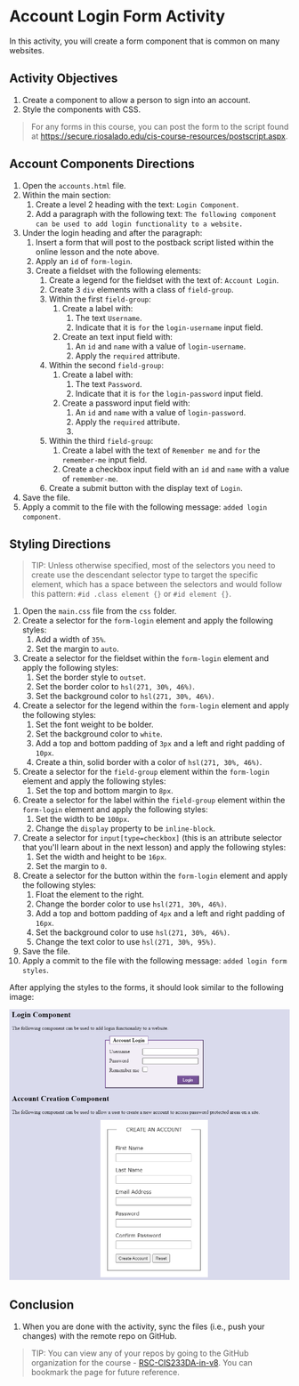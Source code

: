 # Account Login Form Activity
In this activity, you will create a form component that is common on many websites. 

## Activity Objectives
1. Create a component to allow a person to sign into an account.
2. Style the components with CSS.

> For any forms in this course, you can post the form to the script found at https://secure.riosalado.edu/cis-course-resources/postscript.aspx.

## Account Components Directions
1. Open the `accounts.html` file.
2. Within the main section:
   1. Create a level 2 heading with the text: `Login Component`.
   2. Add a paragraph with the following text: `The following component can be used to add login functionality to a website.`
3. Under the login heading and after the paragraph:
   1. Insert a form that will post to the postback script listed within the online lesson and the note above. 
   2. Apply an `id` of `form-login`.
   3. Create a fieldset with the following elements:
      1. Create a legend for the fieldset with the text of: `Account Login`.
      2. Create 3 `div` elements with a class of `field-group`.
      3. Within the first `field-group`:
         1. Create a label with:
            1. The text `Username`.
            2. Indicate that it is `for` the `login-username` input field.
         2. Create an text input field with:
            1. An `id` and `name` with a value of `login-username`.
            2. Apply the `required` attribute.
      4. Within the second `field-group`:
         1. Create a label with:
            1. The text `Password`.
            2. Indicate that it is `for` the `login-password` input field.
         2. Create a password input field with:
            1. An `id` and `name` with a value of `login-password`.
            2. Apply the `required` attribute.
            3. 
      5. Within the third `field-group`:
         1. Create a label with the text of `Remember me` and `for` the `remember-me` input field.
         2. Create a checkbox input field with an `id` and `name` with a value of `remember-me`.
      6. Create a submit button with the display text of `Login`.
4. Save the file.
5. Apply a commit to the file with the following message: `added login component`.

## Styling Directions
> TIP: Unless otherwise specified, most of the selectors you need to create use the descendant selector type to target the specific element, which has a space between the selectors and would follow this pattern: `#id .class element {}` or `#id element {}`.

1. Open the `main.css` file from the `css` folder.
2. Create a selector for the `form-login` element and apply the following styles:
   1. Add a width of `35%`.
   2. Set the margin to `auto`.
3. Create a selector for the fieldset within the `form-login` element and apply the following styles:
   1. Set the border style to `outset`.
   2. Set the border color to `hsl(271, 30%, 46%)`.
   3. Set the background color to `hsl(271, 30%, 46%)`.
4. Create a selector for the legend within the `form-login` element and apply the following styles:
   1. Set the font weight to be bolder.
   2. Set the background color to `white`.
   3. Add a top and bottom padding of `3px` and a left and right padding of `10px`.
   4. Create a thin, solid border with a color of `hsl(271, 30%, 46%)`.
5. Create a selector for the `field-group` element within the `form-login` element and apply the following styles:
   1. Set the top and bottom margin to `8px`. 
6. Create a selector for the label within the `field-group` element within the `form-login` element and apply the following styles:
   1. Set the width to be `100px`.
   2. Change the `display` property to be `inline-block`.
7. Create a selector for `input[type=checkbox]` (this is an attribute selector that you'll learn about in the next lesson) and apply the following styles:
   1. Set the width and height to be `16px`.
   2. Set the margin to `0`.
8. Create a selector for the button within the `form-login` element and apply the following styles:
   1. Float the element to the right.
   2. Change the border color to use `hsl(271, 30%, 46%)`.
   3. Add a top and bottom padding of `4px` and a left and right padding of `16px`.
   4. Set the background color to use `hsl(271, 30%, 46%)`.
   5. Change the text color to use `hsl(271, 30%, 95%)`.
9.  Save the file.
10. Apply a commit to the file with the following message: `added login form styles`.

After applying the styles to the forms, it should look similar to the following image:

![screenshot of the two forms with styles applied](../images/L1-PA-form-examples.png)

## Conclusion
1. When you are done with the activity, sync the files (i.e., push your changes) with the remote repo on GitHub.
> TIP: You can view any of your repos by going to the GitHub organization for the course - [RSC-CIS233DA-in-v8](https://github.com/rsc-cis233da-in-v8). You can bookmark the page for future reference.